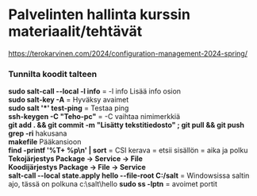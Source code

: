 # Palvelinten hallinta kurssin materiaalit/tehtävät

https://terokarvinen.com/2024/configuration-management-2024-spring/

### Tunnilta koodit talteen  
**sudo salt-call --local -l info** = -l info Lisää info osion  
**sudo salt-key -A** = Hyväksy avaimet  
**sudo salt '*' test-ping** = Testaa ping  
**ssh-keygen -C "Teho-pc"** = -C vaihtaa nimimerkkiä  
**git add . && git commit -m "Lisätty tekstitiedosto" ; git pull && git push**  
**grep -ri** hakusana  
**makefile** Pääkansioon  
**find -printf '%T+ %p\n' | sort** = CSI kerava = etsii sisällön = aika ja polku  
**Tekojärjestys Package -> Service -> File**  
**Koodijärjestys Package -> File -> Service**  
**salt-call --local state.apply hello --file-root C:/salt** = Windowsissa saltin ajo, tässä on polkuna c:\salt\hello
**sudo ss -lptn** = avoimet portit